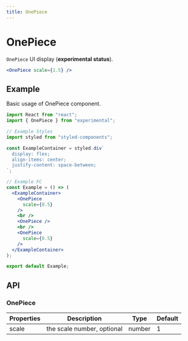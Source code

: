 ```yaml
---
title: OnePiece
---
```


# OnePiece

`OnePiece` UI display (**experimental status**).

```jsx
<OnePiece scale={1.5} />
```

## Example

Basic usage of OnePiece component.

```jsx live=local
import React from "react";
import { OnePiece } from "experimental";

// Example Styles
import styled from "styled-components";

const ExampleContainer = styled.div`
  display: flex;
  align-items: center;
  justify-content: space-between;
`;

// Example FC
const Example = () => (
  <ExampleContainer>
    <OnePiece
      scale={0.5}
    />
    <br />
    <OnePiece />
    <br />
    <OnePiece
      scale={0.5}
    />
  </ExampleContainer>
);

export default Example;
```

## API

### OnePiece

Properties | Description | Type | Default
-----------|------------|------|--------
| scale | the scale number, optional | number | 1 |
